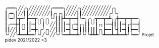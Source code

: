 
╭━━━╮╱╱╭╮╱╱╱╱╱╱╱╱╭━━━━╮╱╱╱╱╭╮╱╱╱╱╱╱╱╱╱╱╱╭╮
┃╭━╮┃╱╱┃┃╱╱╱╱╱╱╱╱┃╭╮╭╮┃╱╱╱╱┃┃╱╱╱╱╱╱╱╱╱╱╭╯╰╮
┃╰━╯┣┳━╯┣━━┳╮╭╮╭╮╰╯┃┃┣┻━┳━━┫╰━╮╭╮╭┳━━┳━┻╮╭╋━━┳━┳━━╮
┃╭━━╋┫╭╮┃┃━┫╰╯┃╰╯╱╱┃┃┃┃━┫╭━┫╭╮┃┃╰╯┃╭╮┃━━┫┃┃┃━┫╭┫━━┫
┃┃╱╱┃┃╰╯┃┃━╋╮╭╯╭╮╱╱┃┃┃┃━┫╰━┫┃┃┃┃┃┃┃╭╮┣━━┃╰┫┃━┫┃┣━━┃
╰╯╱╱╰┻━━┻━━╯╰╯╱╰╯╱╱╰╯╰━━┻━━┻╯╰╯╰┻┻┻╯╰┻━━┻━┻━━┻╯╰━━╯
        Projet pidev 2021/2022 <3
